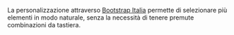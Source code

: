 La personalizzazione attraverso [Bootstrap Italia](https://github.com/italia/bootstrap-italia) permette di selezionare più elementi in modo naturale, senza la necessità di tenere premute combinazioni da tastiera.


